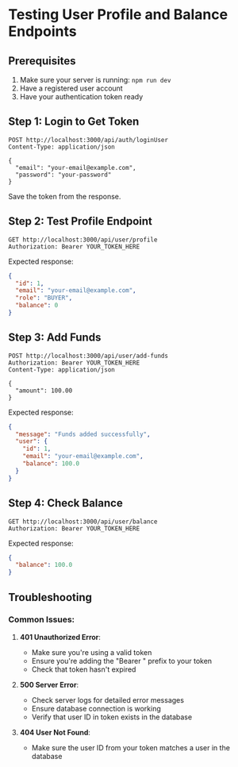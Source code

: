 # Testing User Profile and Balance Endpoints

## Prerequisites

1. Make sure your server is running: `npm run dev`
2. Have a registered user account
3. Have your authentication token ready

## Step 1: Login to Get Token

```
POST http://localhost:3000/api/auth/loginUser
Content-Type: application/json

{
  "email": "your-email@example.com",
  "password": "your-password"
}
```

Save the token from the response.

## Step 2: Test Profile Endpoint

```
GET http://localhost:3000/api/user/profile
Authorization: Bearer YOUR_TOKEN_HERE
```

Expected response:

```json
{
  "id": 1,
  "email": "your-email@example.com",
  "role": "BUYER",
  "balance": 0
}
```

## Step 3: Add Funds

```
POST http://localhost:3000/api/user/add-funds
Authorization: Bearer YOUR_TOKEN_HERE
Content-Type: application/json

{
  "amount": 100.00
}
```

Expected response:

```json
{
  "message": "Funds added successfully",
  "user": {
    "id": 1,
    "email": "your-email@example.com",
    "balance": 100.0
  }
}
```

## Step 4: Check Balance

```
GET http://localhost:3000/api/user/balance
Authorization: Bearer YOUR_TOKEN_HERE
```

Expected response:

```json
{
  "balance": 100.0
}
```

## Troubleshooting

### Common Issues:

1. **401 Unauthorized Error**:

   - Make sure you're using a valid token
   - Ensure you're adding the "Bearer " prefix to your token
   - Check that token hasn't expired

2. **500 Server Error**:

   - Check server logs for detailed error messages
   - Ensure database connection is working
   - Verify that user ID in token exists in the database

3. **404 User Not Found**:
   - Make sure the user ID from your token matches a user in the database
